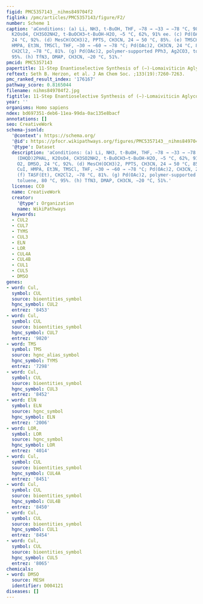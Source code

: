 ```yaml
---
figid: PMC5357143__nihms849704f2
figlink: /pmc/articles/PMC5357143/figure/F2/
number: Scheme 1
caption: 'aConditions: (a) Li, NH3, t-BuOH, THF, −78 → −33 → −78 °C, 98%. (b) (DHQD)2PHAL,
  K2OsO4, CH3SO2NH2, t-BuOCH3–t-BuOH-H2O, −5 °C, 62%, 91% ee. (c) Pd(OAc)2, O2, DMSO,
  24 °C, 92%. (d) MesCH(OCH3)2, PPTS, CH3CN, 24 → 50 °C, 85%. (e) TMSCH2MgCl, CuI,
  HMPA, Et3N, TMSCl, THF, −30 → −60 → −78 °C; Pd(OAc)2, CH3CN, 24 °C, 82%. (f) TASF(Et),
  CH2Cl2, −78 °C, 81%. (g) Pd(OAc)2, polymer-supported PPh3, Ag2CO3, toluene, 80 °C,
  95%. (h) TfN3, DMAP, CH3CN, −20 °C, 51%.'
pmcid: PMC5357143
papertitle: 11-Step Enantioselective Synthesis of (−)-Lomaiviticin Aglycon.
reftext: Seth B. Herzon, et al. J Am Chem Soc. ;133(19):7260-7263.
pmc_ranked_result_index: '176167'
pathway_score: 0.8165044
filename: nihms849704f2.jpg
figtitle: 11-Step Enantioselective Synthesis of (−)-Lomaiviticin Aglycon
year: ''
organisms: Homo sapiens
ndex: bd697351-deb6-11ea-99da-0ac135e8bacf
annotations: []
seo: CreativeWork
schema-jsonld:
  '@context': https://schema.org/
  '@id': https://pfocr.wikipathways.org/figures/PMC5357143__nihms849704f2.html
  '@type': Dataset
  description: 'aConditions: (a) Li, NH3, t-BuOH, THF, −78 → −33 → −78 °C, 98%. (b)
    (DHQD)2PHAL, K2OsO4, CH3SO2NH2, t-BuOCH3–t-BuOH-H2O, −5 °C, 62%, 91% ee. (c) Pd(OAc)2,
    O2, DMSO, 24 °C, 92%. (d) MesCH(OCH3)2, PPTS, CH3CN, 24 → 50 °C, 85%. (e) TMSCH2MgCl,
    CuI, HMPA, Et3N, TMSCl, THF, −30 → −60 → −78 °C; Pd(OAc)2, CH3CN, 24 °C, 82%.
    (f) TASF(Et), CH2Cl2, −78 °C, 81%. (g) Pd(OAc)2, polymer-supported PPh3, Ag2CO3,
    toluene, 80 °C, 95%. (h) TfN3, DMAP, CH3CN, −20 °C, 51%.'
  license: CC0
  name: CreativeWork
  creator:
    '@type': Organization
    name: WikiPathways
  keywords:
  - CUL2
  - CUL7
  - TYMS
  - CUL3
  - ELN
  - LOR
  - CUL4A
  - CUL4B
  - CUL1
  - CUL5
  - DMSO
genes:
- word: Cul,
  symbol: CUL
  source: bioentities_symbol
  hgnc_symbol: CUL2
  entrez: '8453'
- word: Cul,
  symbol: CUL
  source: bioentities_symbol
  hgnc_symbol: CUL7
  entrez: '9820'
- word: TMS
  symbol: TMS
  source: hgnc_alias_symbol
  hgnc_symbol: TYMS
  entrez: '7298'
- word: Cul,
  symbol: CUL
  source: bioentities_symbol
  hgnc_symbol: CUL3
  entrez: '8452'
- word: ElN
  symbol: ELN
  source: hgnc_symbol
  hgnc_symbol: ELN
  entrez: '2006'
- word: LOR,
  symbol: LOR
  source: hgnc_symbol
  hgnc_symbol: LOR
  entrez: '4014'
- word: Cul,
  symbol: CUL
  source: bioentities_symbol
  hgnc_symbol: CUL4A
  entrez: '8451'
- word: Cul,
  symbol: CUL
  source: bioentities_symbol
  hgnc_symbol: CUL4B
  entrez: '8450'
- word: Cul,
  symbol: CUL
  source: bioentities_symbol
  hgnc_symbol: CUL1
  entrez: '8454'
- word: Cul,
  symbol: CUL
  source: bioentities_symbol
  hgnc_symbol: CUL5
  entrez: '8065'
chemicals:
- word: DMSO
  source: MESH
  identifier: D004121
diseases: []
---
```

